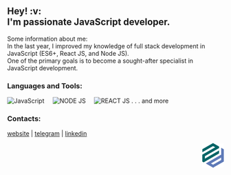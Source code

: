 <h2>Hey! :v:<br> I'm passionate JavaScript developer.</h2>

Some information about me:<br>
In the last year, I improved my knowledge of full stack development in JavaScript (ES6+, React JS, and Node JS).<br>
One of the primary goals is to become a sought-after specialist in JavaScript development.
</br>

### Languages and Tools:

<img alt="JavaScript" width="26px" src="https://raw.githubusercontent.com/dmZabelin/dmZabelin/main/img/JS.svg" />&nbsp;&nbsp;&nbsp;&nbsp;&nbsp;<img alt="NODE JS" width="96px" src="https://raw.githubusercontent.com/dmZabelin/dmZabelin/main/img/Node.svg" />&nbsp;&nbsp;&nbsp;&nbsp;&nbsp;<img alt="REACT JS" width="28px" src="https://raw.githubusercontent.com/dmZabelin/dmZabelin/main/img/React.svg" /> . . . and more
 
### Contacts:

[website](https://dmz.name) | [telegram](https://t.me/dmZabelin) | [linkedin](https://www.linkedin.com/in/dmitry-zabelin-6041b9186/)

<div>  
  <a href="https://dmz.name/" target="blank">
  <img alt="alt_text" width="50px" align="right" src="https://raw.githubusercontent.com/dmzname/dmzname/e6567aa059bcfb69cb86d72f1d77ddf627c1c18b/img/zd_logo.svg" />
  </a>
</div>
